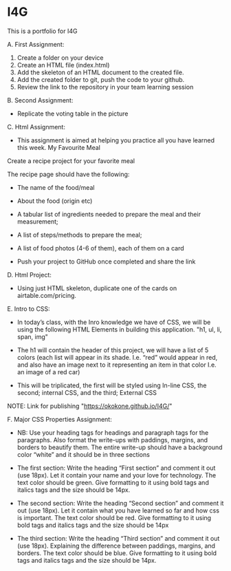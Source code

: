 # I4G
This is a portfolio for I4G

A. First Assignment:
1. Create a folder on your device
2. Create an HTML file (index.html)
3. Add the skeleton of an HTML document to the created file.
4. Add the created folder to git, push the code to your github.
5. Review the link to the repository in your team learning session

B. Second Assignment:
- Replicate the voting table in the picture

C. Html Assignment:
- This assignment is aimed at helping you practice all you have learned this week. My Favourite Meal

Create a recipe project for your favorite meal

The recipe page should have the following:

- The name of the food/meal
- About the food (origin etc)
- A tabular list of ingredients needed to prepare the meal and their measurement;
- A list of steps/methods to prepare the meal;
- A list of food photos (4-6 of them), each of them on a card

- Push your project to GitHub once completed and share the link 

D. Html Project:
- Using just HTML skeleton, duplicate one of the cards on airtable.com/pricing.

E. Intro to CSS:
- In today’s class, with the Inro knowledge we have of CSS, we will be using the following HTML Elements in building this application. "h1, ul, li, span, img"

- The h1 will contain the header of this project, we will have a list of 5 colors (each list will appear in its shade. I.e. “red” would appear in red, and also have an image next to it representing an item in that color I.e. an image of a red car)

- This will be triplicated, the first will be styled using In-line CSS, the second; internal CSS, and the third; External CSS

NOTE: Link for publishing "https://okokone.github.io/I4G/"

F. Major CSS Properties Assignment:
- NB: Use your heading tags for headings and paragraph tags for the paragraphs. Also format the write-ups with paddings, margins, and borders to beautify them.
The entire write-up should have a background color “white” and it should be in three sections

- The first section: Write the heading “First section” and comment it out (use 18px). Let it contain your name and your love for technology. The text color should be green. Give formatting to it using bold tags and italics tags and the size should be 14px.

- The second section: Write the heading “Second section” and comment it out (use 18px). Let it contain what you have learned so far and how css is important. The text color should be red. Give formatting to it using bold tags and italics tags and the size should be 14px

- The third section: Write the heading “Third section” and comment it out (use 18px). Explaining the difference between paddings, margins, and borders. The text color should be blue. Give formatting to it using bold tags and italics tags and the size should be 14px.

